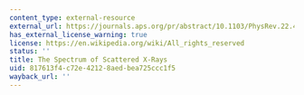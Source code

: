 ```yaml
---
content_type: external-resource
external_url: https://journals.aps.org/pr/abstract/10.1103/PhysRev.22.409
has_external_license_warning: true
license: https://en.wikipedia.org/wiki/All_rights_reserved
status: ''
title: The Spectrum of Scattered X-Rays
uid: 817613f4-c72e-4212-8aed-bea725ccc1f5
wayback_url: ''
---
```


